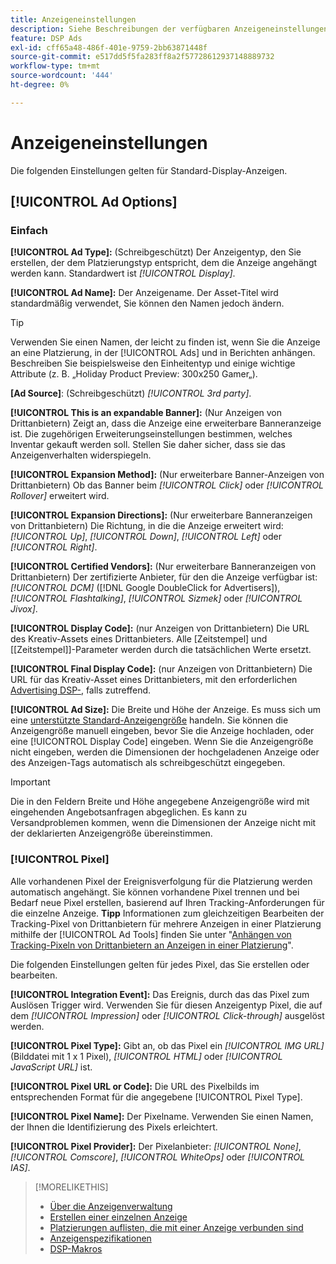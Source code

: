 ```yaml
---
title: Anzeigeneinstellungen
description: Siehe Beschreibungen der verfügbaren Anzeigeneinstellungen für Display-Anzeigen.
feature: DSP Ads
exl-id: cff65a48-486f-401e-9759-2bb63871448f
source-git-commit: e517dd5f5fa283ff8a2f57728612937148889732
workflow-type: tm+mt
source-wordcount: '444'
ht-degree: 0%

---
```


# Anzeigeneinstellungen

Die folgenden Einstellungen gelten für Standard-Display-Anzeigen.

## [!UICONTROL Ad Options]

### Einfach

**[!UICONTROL Ad Type]:** (Schreibgeschützt) Der Anzeigentyp, den Sie erstellen, der dem Platzierungstyp entspricht, dem die Anzeige angehängt werden kann. Standardwert ist *[!UICONTROL Display]*.

**[!UICONTROL Ad Name]:** Der Anzeigename. Der Asset-Titel wird standardmäßig verwendet, Sie können den Namen jedoch ändern.

>[!TIP]
>
> Verwenden Sie einen Namen, der leicht zu finden ist, wenn Sie die Anzeige an eine Platzierung, in der [!UICONTROL Ads] und in Berichten anhängen. Beschreiben Sie beispielsweise den Einheitentyp und einige wichtige Attribute (z. B. „Holiday Product Preview: 300x250 Gamer„).

**\[Ad Source\]**: (Schreibgeschützt) *[!UICONTROL 3rd party]*.

**[!UICONTROL This is an expandable Banner]:** (Nur Anzeigen von Drittanbietern) Zeigt an, dass die Anzeige eine erweiterbare Banneranzeige ist. Die zugehörigen Erweiterungseinstellungen bestimmen, welches Inventar gekauft werden soll. Stellen Sie daher sicher, dass sie das Anzeigenverhalten widerspiegeln.

**[!UICONTROL Expansion Method]:** (Nur erweiterbare Banner-Anzeigen von Drittanbietern) Ob das Banner beim *[!UICONTROL Click]* oder *[!UICONTROL Rollover]* erweitert wird.

**[!UICONTROL Expansion Directions]:** (Nur erweiterbare Banneranzeigen von Drittanbietern) Die Richtung, in die die Anzeige erweitert wird: *[!UICONTROL Up]*, *[!UICONTROL Down]*, *[!UICONTROL Left]* oder *[!UICONTROL Right]*.

**[!UICONTROL Certified Vendors]:** (Nur erweiterbare Banneranzeigen von Drittanbietern) Der zertifizierte Anbieter, für den die Anzeige verfügbar ist: *[!UICONTROL DCM]* ([!DNL Google DoubleClick for Advertisers]), *[!UICONTROL Flashtalking]*, *[!UICONTROL Sizmek]* oder *[!UICONTROL Jivox]*.

**[!UICONTROL Display Code]:** (nur Anzeigen von Drittanbietern) Die URL des Kreativ-Assets eines Drittanbieters. Alle [Zeitstempel] und [[Zeitstempel]]-Parameter werden durch die tatsächlichen Werte ersetzt.

**[!UICONTROL Final Display Code]:** (nur Anzeigen von Drittanbietern) Die URL für das Kreativ-Asset eines Drittanbieters, mit den erforderlichen [Advertising DSP-](/help/dsp/campaign-management/macros.md), falls zutreffend.

**[!UICONTROL Ad Size]:** Die Breite und Höhe der Anzeige. Es muss sich um eine [unterstützte Standard-Anzeigengröße](ad-specs.md) handeln. Sie können die Anzeigengröße manuell eingeben, bevor Sie die Anzeige hochladen, oder eine [!UICONTROL Display Code] eingeben. Wenn Sie die Anzeigengröße nicht eingeben, werden die Dimensionen der hochgeladenen Anzeige oder des Anzeigen-Tags automatisch als schreibgeschützt eingegeben.

>[!IMPORTANT]
>
> Die in den Feldern Breite und Höhe angegebene Anzeigengröße wird mit eingehenden Angebotsanfragen abgeglichen. Es kann zu Versandproblemen kommen, wenn die Dimensionen der Anzeige nicht mit der deklarierten Anzeigengröße übereinstimmen.

### [!UICONTROL Pixel]

Alle vorhandenen Pixel der Ereignisverfolgung für die Platzierung werden automatisch angehängt. Sie können vorhandene Pixel trennen und bei Bedarf neue Pixel erstellen, basierend auf Ihren Tracking-Anforderungen für die einzelne Anzeige. **Tipp** Informationen zum gleichzeitigen Bearbeiten der Tracking-Pixel von Drittanbietern für mehrere Anzeigen in einer Platzierung mithilfe der [!UICONTROL Ad Tools] finden Sie unter &quot;[Anhängen von Tracking-Pixeln von Drittanbietern an Anzeigen in einer Platzierung](/help/dsp/campaign-management/ads/ad-attach-to-placement.md#attach-pixels-ads)&quot;.

Die folgenden Einstellungen gelten für jedes Pixel, das Sie erstellen oder bearbeiten.

**[!UICONTROL Integration Event]:** Das Ereignis, durch das das Pixel zum Auslösen Trigger wird. Verwenden Sie für diesen Anzeigentyp Pixel, die auf dem *[!UICONTROL Impression]* oder *[!UICONTROL Click-through]* ausgelöst werden.

**[!UICONTROL Pixel Type]:** Gibt an, ob das Pixel ein *[!UICONTROL IMG URL]* (Bilddatei mit 1 x 1 Pixel), *[!UICONTROL HTML]* oder *[!UICONTROL JavaScript URL]* ist.

**[!UICONTROL Pixel URL or Code]:** Die URL des Pixelbilds im entsprechenden Format für die angegebene [!UICONTROL Pixel Type].

**[!UICONTROL Pixel Name]:** Der Pixelname. Verwenden Sie einen Namen, der Ihnen die Identifizierung des Pixels erleichtert.

**[!UICONTROL Pixel Provider]:** Der Pixelanbieter: *[!UICONTROL None]*, *[!UICONTROL Comscore]*, *[!UICONTROL WhiteOps]* oder *[!UICONTROL IAS]*.

>[!MORELIKETHIS]
>
>* [Über die Anzeigenverwaltung](ad-about.md)
>* [Erstellen einer einzelnen Anzeige](ad-create.md)
>* [Platzierungen auflisten, die mit einer Anzeige verbunden sind](ad-list-placements.md)
>* [Anzeigenspezifikationen](ad-specs.md)
>* [DSP-Makros](/help/dsp/campaign-management/macros.md)
